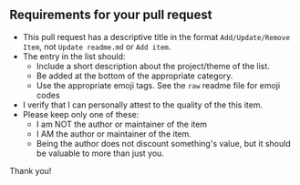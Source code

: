 ## Requirements for your pull request
- This pull request has a descriptive title in the format `Add/Update/Remove Item`, not `Update readme.md` or `Add item`.
- The entry in the list should:
	- Include a short description about the project/theme of the list.
	- Be added at the bottom of the appropriate category.
    - Use the appropriate emoji tags. See the `raw` readme file for emoji codes
- I verify that I can personally attest to the quality of the this item.
- Please keep only one of these:
    - I am NOT the author or maintainer of the item
    - I AM the author or maintainer of the item.
    - Being the author does not discount something's value, but it should be valuable to more than just you.

Thank you!